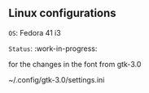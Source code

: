 ## Linux configurations

`OS`: Fedora 41 i3

`Status`: :work-in-progress:


for the changes in the font from gtk-3.0

~/.config/gtk-3.0/settings.ini
